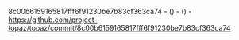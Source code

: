 8c00b6159165817fff6f91230be7b83cf363ca74 -  () -  () - https://github.com/project-topaz/topaz/commit/8c00b6159165817fff6f91230be7b83cf363ca74
